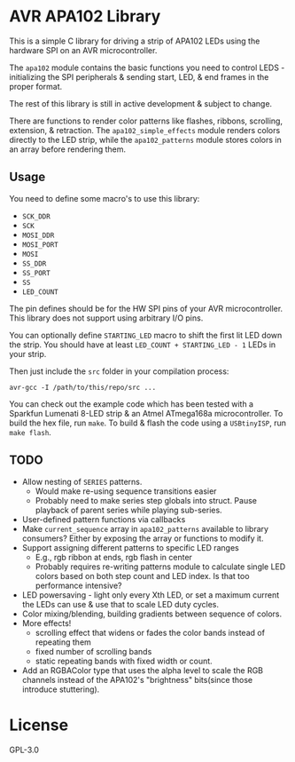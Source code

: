 # AVR APA102 Library

This is a simple C library for driving a strip of APA102 LEDs using the
hardware SPI on an AVR microcontroller.

The `apa102` module contains the basic functions you need to control LEDS -
initializing the SPI peripherals & sending start, LED, & end frames in the
proper format.

The rest of this library is still in active development & subject to change.

There are functions to render color patterns like flashes, ribbons, scrolling,
extension, & retraction. The `apa102_simple_effects` module renders colors
directly to the LED strip, while the `apa102_patterns` module stores colors in
an array before rendering them.


## Usage

You need to define some macro's to use this library:

* `SCK_DDR`
* `SCK`
* `MOSI_DDR`
* `MOSI_PORT`
* `MOSI`
* `SS_DDR`
* `SS_PORT`
* `SS`
* `LED_COUNT`

The pin defines should be for the HW SPI pins of your AVR microcontroller. This
library does not support using arbitrary I/O pins.

You can optionally define `STARTING_LED` macro to shift the first lit LED down
the strip. You should have at least `LED_COUNT + STARTING_LED - 1` LEDs in your
strip.

Then just include the `src` folder in your compilation process:

    avr-gcc -I /path/to/this/repo/src ...

You can check out the example code which has been tested with a Sparkfun
Lumenati 8-LED strip & an Atmel ATmega168a microcontroller. To build the hex
file, run `make`. To build & flash the code using a `USBtinyISP`, run `make
flash`.


## TODO

* Allow nesting of `SERIES` patterns.
    * Would make re-using sequence transitions easier
    * Probably need to make series step globals into struct. Pause playback of
      parent series while playing sub-series.
* User-defined pattern functions via callbacks
* Make `current_sequence` array in `apa102_patterns` available to library
  consumers? Either by exposing the array or functions to modify it.
* Support assigning different patterns to specific LED ranges
    * E.g., rgb ribbon at ends, rgb flash in center
    * Probably requires re-writing patterns module to calculate single LED
      colors based on both step count and LED index. Is that too performance
      intensive?
* LED powersaving - light only every Xth LED, or set a maximum current the LEDs
  can use & use that to scale LED duty cycles.
* Color mixing/blending, building gradients between sequence of colors.
* More effects!
    * scrolling effect that widens or fades the color bands instead of repeating them
    * fixed number of scrolling bands
    * static repeating bands with fixed width or count.
* Add an RGBAColor type that uses the alpha level to scale the RGB channels
  instead of the APA102's "brightness" bits(since those introduce stuttering).


# License

GPL-3.0
